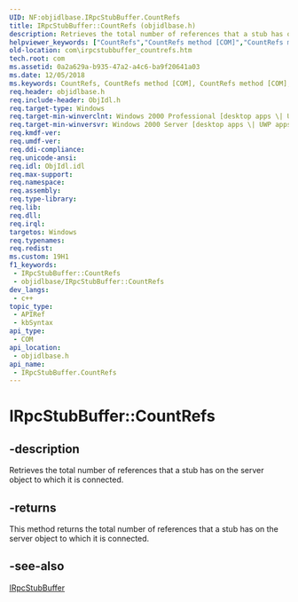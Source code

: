 ```yaml
---
UID: NF:objidlbase.IRpcStubBuffer.CountRefs
title: IRpcStubBuffer::CountRefs (objidlbase.h)
description: Retrieves the total number of references that a stub has on the server object to which it is connected.
helpviewer_keywords: ["CountRefs","CountRefs method [COM]","CountRefs method [COM]","IRpcStubBuffer interface","IRpcStubBuffer interface [COM]","CountRefs method","IRpcStubBuffer.CountRefs","IRpcStubBuffer::CountRefs","_com_irpcstubbuffer_countrefs","com.irpcstubbuffer_countrefs","objidlbase/IRpcStubBuffer::CountRefs"]
old-location: com\irpcstubbuffer_countrefs.htm
tech.root: com
ms.assetid: 0a2a629a-b935-47a2-a4c6-ba9f20641a03
ms.date: 12/05/2018
ms.keywords: CountRefs, CountRefs method [COM], CountRefs method [COM],IRpcStubBuffer interface, IRpcStubBuffer interface [COM],CountRefs method, IRpcStubBuffer.CountRefs, IRpcStubBuffer::CountRefs, _com_irpcstubbuffer_countrefs, com.irpcstubbuffer_countrefs, objidlbase/IRpcStubBuffer::CountRefs
req.header: objidlbase.h
req.include-header: ObjIdl.h
req.target-type: Windows
req.target-min-winverclnt: Windows 2000 Professional [desktop apps \| UWP apps]
req.target-min-winversvr: Windows 2000 Server [desktop apps \| UWP apps]
req.kmdf-ver: 
req.umdf-ver: 
req.ddi-compliance: 
req.unicode-ansi: 
req.idl: ObjIdl.idl
req.max-support: 
req.namespace: 
req.assembly: 
req.type-library: 
req.lib: 
req.dll: 
req.irql: 
targetos: Windows
req.typenames: 
req.redist: 
ms.custom: 19H1
f1_keywords:
 - IRpcStubBuffer::CountRefs
 - objidlbase/IRpcStubBuffer::CountRefs
dev_langs:
 - c++
topic_type:
 - APIRef
 - kbSyntax
api_type:
 - COM
api_location:
 - objidlbase.h
api_name:
 - IRpcStubBuffer.CountRefs
---
```


# IRpcStubBuffer::CountRefs


## -description

Retrieves the total number of references that a stub has on the server object to which it is connected.



## -returns

This method returns the total number of references that a stub has on the server object to which it is connected.

## -see-also

<a href="/windows/desktop/api/objidl/nn-objidl-irpcstubbuffer">IRpcStubBuffer</a>
